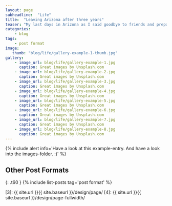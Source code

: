 ```yaml
---
layout: page
subheadline:  "Life"
title:  "Leaving Arizona after three years"
teaser: "My last days in Arizona as I said goodbye to friends and prepared my move back to Denmark. </a>."
categories:
    - blog
tags:
    - post format
image:
   thumb: "blog/life/gallery-example-1-thumb.jpg"
gallery:
    - image_url: blog/life/gallery-example-1.jpg
      caption: Great images by Unsplash.com
    - image_url: blog/life/gallery-example-2.jpg
      caption: Great images by Unsplash.com
    - image_url: blog/life/gallery-example-3.jpg
      caption: Great images by Unsplash.com
    - image_url: blog/life/gallery-example-4.jpg
      caption: Great images by Unsplash.com
    - image_url: blog/life/gallery-example-5.jpg
      caption: Great images by Unsplash.com
    - image_url: blog/life/gallery-example-6.jpg
      caption: Great images by Unsplash.com
    - image_url: blog/life/gallery-example-7.jpg
      caption: Great images by Unsplash.com
    - image_url: blog/life/gallery-example-8.jpg
      caption: Great images by Unsplash.com
---
```

<!--You just need to choose a template like the [`page`][3]- or [`page-fullwidth`][4]-template and then just use `{% raw %}{% include gallery %}{% endraw %}`.


{% include gallery %}


## How to embed a gallery

`{% raw %}{% include gallery %}{% endraw %}` lets you easily embed a gallery into your post. To use the gallery-include...


### Step 1

1. Make two images: a thumbnail and a big image.
2. Name the thumbnail *gallery-image-thumb.jpg* and...
3. ...name the big *gallery-image.jpg*.
4. Place them in the *images*-folder.


### Step 2

Define the big version in frontmatter,  

~~~
gallery:
    - image_url: gallery-image.jpg
~~~

If you like captions, give each image a caption:

~~~
gallery:
    - image_url: gallery-image.jpg
       caption: Starting Page with huge One Logo
~~~

### Step 3

Add the include whereever you want in your content with `{% raw %}{% include gallery %}{% endraw %}`.
-->
{% include alert info='Have a look at this example-entry. And have a look into the images-folder. :)' %}



## Other Post Formats
{: .t60 }
{% include list-posts tag='post format' %}



 [1]: http://foundation.zurb.com/docs/components/clearing.html
 [2]: http://foundation.zurb.com/docs/components/block_grid.html
 [3]: {{ site.url }}{{ site.baseurl }}/design/page/
 [4]: {{ site.url }}{{ site.baseurl }}/design/page-fullwidth/
